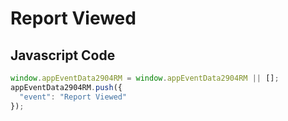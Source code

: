 # Report Viewed

## Javascript Code
```js
window.appEventData2904RM = window.appEventData2904RM || [];
appEventData2904RM.push({
  "event": "Report Viewed"
});
```




